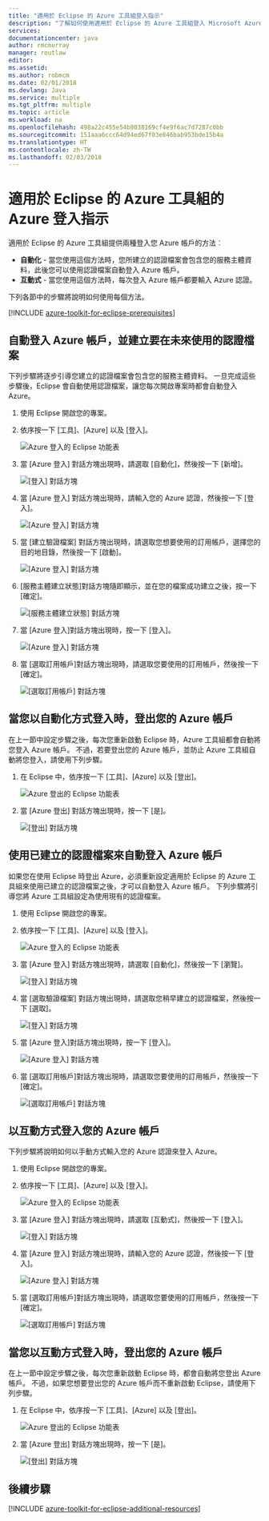 ```yaml
---
title: "適用於 Eclipse 的 Azure 工具組登入指示"
description: "了解如何使用適用於 Eclipse 的 Azure 工具組登入 Microsoft Azure。"
services: 
documentationcenter: java
author: rmcmurray
manager: routlaw
editor: 
ms.assetid: 
ms.author: robmcm
ms.date: 02/01/2018
ms.devlang: Java
ms.service: multiple
ms.tgt_pltfrm: multiple
ms.topic: article
ms.workload: na
ms.openlocfilehash: 498a22c455e54b8038169cf4e9f6ac7d7287c0bb
ms.sourcegitcommit: 151aaa6ccc64d94ed67f03e846bab953bde15b4a
ms.translationtype: HT
ms.contentlocale: zh-TW
ms.lasthandoff: 02/03/2018
---
```

# <a name="azure-sign-in-instructions-for-the-azure-toolkit-for-eclipse"></a>適用於 Eclipse 的 Azure 工具組的 Azure 登入指示

適用於 Eclipse 的 Azure 工具組提供兩種登入您 Azure 帳戶的方法︰

  * **自動化** - 當您使用這個方法時，您所建立的認證檔案會包含您的服務主體資料，此後您可以使用認證檔案自動登入 Azure 帳戶。
  * **互動式** - 當您使用這個方法時，每次登入 Azure 帳戶都要輸入 Azure 認證。

下列各節中的步驟將說明如何使用每個方法。

[!INCLUDE [azure-toolkit-for-eclipse-prerequisites](../includes/azure-toolkit-for-eclipse-prerequisites.md)]

## <a name="signing-into-your-azure-account-automatically-and-creating-a-credentials-file-to-use-in-the-future"></a>自動登入 Azure 帳戶，並建立要在未來使用的認證檔案

下列步驟將逐步引導您建立的認證檔案會包含您的服務主體資料。 一旦完成這些步驟後，Eclipse 會自動使用認證檔案，讓您每次開啟專案時都會自動登入 Azure。

1. 使用 Eclipse 開啟您的專案。

1. 依序按一下 [工具]、[Azure] 以及 [登入]。

   ![Azure 登入的 Eclipse 功能表][A01]

1. 當 [Azure 登入] 對話方塊出現時，請選取 [自動化]，然後按一下 [新增]。

   ![[登入] 對話方塊][A02]

1. 當 [Azure 登入] 對話方塊出現時，請輸入您的 Azure 認證，然後按一下 [登入]。

   ![[Azure 登入] 對話方塊][A03]

1. 當 [建立驗證檔案] 對話方塊出現時，請選取您想要使用的訂用帳戶，選擇您的目的地目錄，然後按一下 [啟動]。

   ![[Azure 登入] 對話方塊][A04]

1. [服務主體建立狀態]對話方塊隨即顯示，並在您的檔案成功建立之後，按一下 [確定]。

   ![[服務主體建立狀態] 對話方塊][A05]

1. 當 [Azure 登入]對話方塊出現時，按一下 [登入]。

   ![[Azure 登入] 對話方塊][A06]

1. 當 [選取訂用帳戶]對話方塊出現時，請選取您要使用的訂用帳戶，然後按一下 [確定]。

   ![[選取訂用帳戶] 對話方塊][A07]

## <a name="signing-out-of-your-azure-account-when-you-signed-in-automatically"></a>當您以自動化方式登入時，登出您的 Azure 帳戶

在上一節中設定步驟之後，每次您重新啟動 Eclipse 時，Azure 工具組都會自動將您登入 Azure 帳戶。 不過，若要登出您的 Azure 帳戶，並防止 Azure 工具組自動將您登入，請使用下列步驟。

1. 在 Eclipse 中，依序按一下 [工具]、[Azure] 以及 [登出]。

   ![Azure 登出的 Eclipse 功能表][L01]

1. 當 [Azure 登出] 對話方塊出現時，按一下 [是]。

   ![[登出] 對話方塊][L03]

## <a name="signing-into-your-azure-account-automatically-using-a-credentials-file-which-you-have-already-created"></a>使用已建立的認證檔案來自動登入 Azure 帳戶

如果您在使用 Eclipse 時登出 Azure，必須重新設定適用於 Eclipse 的 Azure 工具組來使用已建立的認證檔案之後，才可以自動登入 Azure 帳戶。 下列步驟將引導您將 Azure 工具組設定為使用現有的認證檔案。

1. 使用 Eclipse 開啟您的專案。

1. 依序按一下 [工具]、[Azure] 以及 [登入]。

   ![Azure 登入的 Eclipse 功能表][A01]

1. 當 [Azure 登入] 對話方塊出現時，請選取 [自動化]，然後按一下 [瀏覽]。

   ![[登入] 對話方塊][A02]

1. 當 [選取驗證檔案] 對話方塊出現時，請選取您稍早建立的認證檔案，然後按一下 [選取]。

   ![[登入] 對話方塊][A08]

1. 當 [Azure 登入]對話方塊出現時，按一下 [登入]。

   ![[Azure 登入] 對話方塊][A06]

1. 當 [選取訂用帳戶]對話方塊出現時，請選取您要使用的訂用帳戶，然後按一下 [確定]。

   ![[選取訂用帳戶] 對話方塊][A07]

## <a name="signing-into-your-azure-account-interactively"></a>以互動方式登入您的 Azure 帳戶

下列步驟將說明如何以手動方式輸入您的 Azure 認證來登入 Azure。

1. 使用 Eclipse 開啟您的專案。

1. 依序按一下 [工具]、[Azure] 以及 [登入]。

   ![Azure 登入的 Eclipse 功能表][I01]

1. 當 [Azure 登入] 對話方塊出現時，請選取 [互動式]，然後按一下 [登入]。

   ![[登入] 對話方塊][I02]

1. 當 [Azure 登入] 對話方塊出現時，請輸入您的 Azure 認證，然後按一下 [登入]。

   ![[Azure 登入] 對話方塊][I03]

1. 當 [選取訂用帳戶]對話方塊出現時，請選取您要使用的訂用帳戶，然後按一下 [確定]。

   ![[選取訂用帳戶] 對話方塊][I04]

## <a name="signing-out-of-your-azure-account-when-you-signed-in-interactively"></a>當您以互動方式登入時，登出您的 Azure 帳戶

在上一節中設定步驟之後，每次您重新啟動 Eclipse 時，都會自動將您登出 Azure 帳戶。 不過，如果您想要登出您的 Azure 帳戶而不重新啟動 Eclipse，請使用下列步驟。

1. 在 Eclipse 中，依序按一下 [工具]、[Azure] 以及 [登出]。

   ![Azure 登出的 Eclipse 功能表][L01]

1. 當 [Azure 登出] 對話方塊出現時，按一下 [是]。

   ![[登出] 對話方塊][L02]

## <a name="next-steps"></a>後續步驟

[!INCLUDE [azure-toolkit-for-eclipse-additional-resources](../includes/azure-toolkit-for-eclipse-additional-resources.md)]

<!-- URL List -->


<!-- IMG List -->

[I01]: media/azure-toolkit-for-eclipse-sign-in-instructions/I01.png
[I02]: media/azure-toolkit-for-eclipse-sign-in-instructions/I02.png
[I03]: media/azure-toolkit-for-eclipse-sign-in-instructions/I03.png
[I04]: media/azure-toolkit-for-eclipse-sign-in-instructions/I04.png

[A01]: media/azure-toolkit-for-eclipse-sign-in-instructions/A01.png
[A02]: media/azure-toolkit-for-eclipse-sign-in-instructions/A02.png
[A03]: media/azure-toolkit-for-eclipse-sign-in-instructions/A03.png
[A04]: media/azure-toolkit-for-eclipse-sign-in-instructions/A04.png
[A05]: media/azure-toolkit-for-eclipse-sign-in-instructions/A05.png
[A06]: media/azure-toolkit-for-eclipse-sign-in-instructions/A06.png
[A07]: media/azure-toolkit-for-eclipse-sign-in-instructions/A07.png
[A08]: media/azure-toolkit-for-eclipse-sign-in-instructions/A08.png

[L01]: media/azure-toolkit-for-eclipse-sign-in-instructions/L01.png
[L02]: media/azure-toolkit-for-eclipse-sign-in-instructions/L02.png
[L03]: media/azure-toolkit-for-eclipse-sign-in-instructions/L03.png

